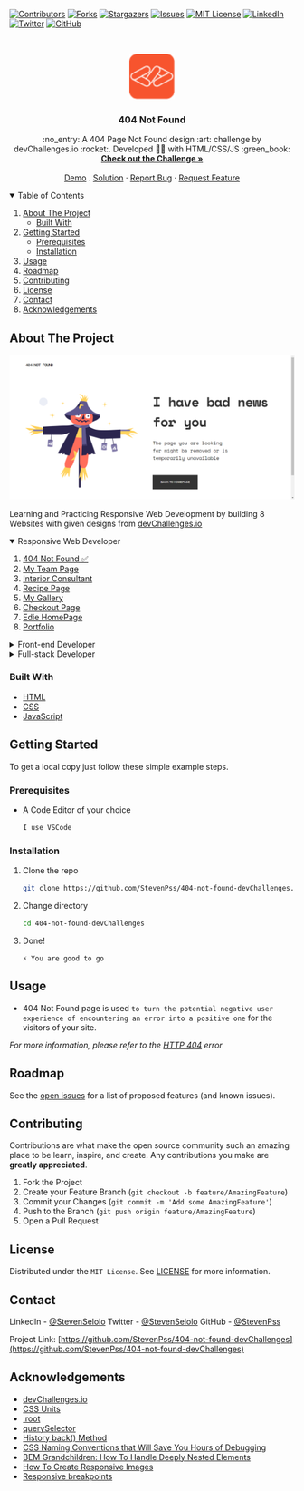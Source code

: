 <!--
*** Thanks for checking out the Best-README-Template. If you have a suggestion
*** that would make this better, please fork the repo and create a pull request
*** or simply open an issue with the tag "enhancement".
*** Thanks again! Now go create something AMAZING! :D
-->



<!-- PROJECT SHIELDS -->
<!--
*** I'm using markdown "reference style" links for readability.
*** Reference links are enclosed in brackets [ ] instead of parentheses ( ).
*** See the bottom of this document for the declaration of the reference variables
*** for contributors-url, forks-url, etc. This is an optional, concise syntax you may use.
*** https://www.markdownguide.org/basic-syntax/#reference-style-links
-->
[![Contributors][contributors-shield]][contributors-url]
[![Forks][forks-shield]][forks-url]
[![Stargazers][stars-shield]][stars-url]
[![Issues][issues-shield]][issues-url]
[![MIT License][license-shield]][license-url]
[![LinkedIn][linkedin-shield]][linkedin-url]
[![Twitter][twitter-shield]][twitter-url]
[![GitHub][github-shield]][github-url]



<!-- PROJECT LOGO -->
<br />
<p align="center">
  <a href="https://github.com/StevenPss/404-not-found-devChallenges">
    <img src="images/devchallenges.png" alt="Logo" width="80" height="80">
  </a>

  <h3 align="center">404 Not Found</h3>

  <p align="center">
    :no_entry: A 404 Page Not Found design :art: challenge by devChallenges.io :rocket:. Developed 👨‍💻 with HTML/CSS/JS :green_book:
    <br />
    <a href="https://devchallenges.io/challenges/wBunSb7FPrIepJZAg0sY"><strong>Check out the Challenge »</strong></a>
    <br />
    <br />
    <a href="https://stevenpss-404-not-found-devchallenges.netlify.app/">Demo</a>
    .
    <a href="https://stevenpss-404-not-found-devchallenges.netlify.app/">Solution</a>
    ·
    <a href="https://github.comStevenPss/404-not-found-devChallenges/issues">Report Bug</a>
    ·
    <a href="https://github.com/StevenPss/404-not-found-devChallenges/issues">Request Feature</a>
  </p>  
</p>



<!-- TABLE OF CONTENTS -->
<details open="open">
  <summary>Table of Contents</summary>
  <ol>
    <li>
      <a href="#about-the-project">About The Project</a>
      <ul>
        <li><a href="#built-with">Built With</a></li>
      </ul>
    </li>
    <li>
      <a href="#getting-started">Getting Started</a>
      <ul>
        <li><a href="#prerequisites">Prerequisites</a></li>
        <li><a href="#installation">Installation</a></li>
      </ul>
    </li>
    <li><a href="#usage">Usage</a></li>
    <li><a href="#roadmap">Roadmap</a></li>
    <li><a href="#contributing">Contributing</a></li>
    <li><a href="#license">License</a></li>
    <li><a href="#contact">Contact</a></li>
    <li><a href="#acknowledgements">Acknowledgements</a></li>
  </ol>
</details>



<!-- ABOUT THE PROJECT -->
## About The Project

[![404 Error Page Screen Shot][product-screenshot]](https://stevenpss-404-not-found-devchallenges.netlify.app/)

Learning and Practicing Responsive Web Development by building 8 Websites with given designs from [devChallenges.io](https://devchallenges.io/)


<!-- TABLE OF CONTENTS -->
<details open="open">
  <summary>Responsive Web Developer</summary>
  <ol>
    <li>
      <a href="https://github.com/StevenPss/404-not-found-devChallenges" target="_blank">
        404 Not Found ✅
      </a>
    </li>
    <li>
      <a href="#">
        My Team Page 
      </a>
    </li>
    <li>
      <a href="#">
        Interior Consultant 
      </a>
    </li>
    <li>
      <a href="#">
        Recipe Page 
      </a>
    </li>
    <li>
      <a href="#">
        My Gallery 
      </a>
    </li>
    <li>
      <a href="#">
        Checkout Page
      </a>
    </li>
    <li>
      <a href="#">
        Edie HomePage
      </a>
    </li>
    <li>
      <a href="#">
        Portfolio 
      </a>
    </li>
  </ol>
</details>

<!-- TABLE OF CONTENTS -->
<details>
  <summary>Front-end Developer</summary>
  <ol>
    <li>
      <a href="#">
        Button Component 
      </a>
    </li>
    <li>
      <a href="#">
        Input Component 
      </a>
    </li>
    <li>
      <a href="#">
        Windbnb 
      </a>
    </li>
    <li>
      <a href="#">
        Todo App 
      </a>
    </li>
    <li>
      <a href="#">
        Random Quote Generator 
      </a>
    </li>
    <li>
      <a href="#">
        Country Quiz
      </a>
    </li>
    <li>
      <a href="#">
        Weather App
      </a>
    </li>
    <li>
      <a href="#">
        GitHub Jobs 
      </a>
    </li>
  </ol>
</details>

<!-- TABLE OF CONTENTS -->
<details>
  <summary>Full-stack Developer</summary>
  <ol>
    <li>
      <a href="#">
        Image Uploader
      </a>
    </li>
    <li>
      <a href="#">
        My Unsplash 
      </a>
    </li>
    <li>
      <a href="#">
        Cat Wiki 
      </a>
    </li>
    <li>
      <a href="#">
        Authentication App 
      </a>
    </li>
    <li>
      <a href="#">
        Shoppingify 
      </a>
    </li>
    <li>
      <a href="#">
        Chat Group
      </a>
    </li>
    <li>
      <a href="#">
        Tweeter - Twitter Clone
      </a>
    </li>
    <li>
      <a href="#">
        Thullo - Trello Clone 
      </a>
    </li>
  </ol>
</details>


### Built With

* [HTML](https://www.freecodecamp.org/learn/responsive-web-design/#basic-html-and-html5)
* [CSS](https://www.freecodecamp.org/learn/responsive-web-design/#basic-css)
* [JavaScript](https://www.freecodecamp.org/learn/javascript-algorithms-and-data-structures/)



<!-- GETTING STARTED -->
## Getting Started

To get a local copy just follow these simple example steps.

### Prerequisites


* A Code Editor of your choice
  ```sh
  I use VSCode
  ```

### Installation


1. Clone the repo
   ```sh
   git clone https://github.com/StevenPss/404-not-found-devChallenges.git
   ```
2. Change directory
   ```sh
   cd 404-not-found-devChallenges
   ```
3. Done! 
   ```JS
   ⚡ You are good to go
   ```



<!-- USAGE EXAMPLES -->
## Usage

* 404 Not Found page is used `to turn the potential negative user experience of encountering an error into a positive one` for the visitors of your site.

_For more information, please refer to the [HTTP 404](https://en.wikipedia.org/wiki/HTTP_404) error_



<!-- ROADMAP -->
## Roadmap

See the [open issues](https://github.com/StevenPss/404-not-found-devChallenges/issues) for a list of proposed features (and known issues).



<!-- CONTRIBUTING -->
## Contributing

Contributions are what make the open source community such an amazing place to be learn, inspire, and create. Any contributions you make are **greatly appreciated**.

1. Fork the Project
2. Create your Feature Branch (`git checkout -b feature/AmazingFeature`)
3. Commit your Changes (`git commit -m 'Add some AmazingFeature'`)
4. Push to the Branch (`git push origin feature/AmazingFeature`)
5. Open a Pull Request



<!-- LICENSE -->
## License


Distributed under the `MIT License`. See [LICENSE](https://github.com/StevenPss/404-not-found-devChallenges/blob/main/LICENSE) for more information.


<!-- CONTACT -->
## Contact

LinkedIn - [@StevenSelolo][linkedin-url]
Twitter - [@StevenSelolo][twitter-url]
GitHub - [@StevenPss][github-url]

Project Link: [https://github.com/StevenPss/404-not-found-devChallenges](https://github.com/StevenPss/404-not-found-devChallenges)



<!-- ACKNOWLEDGEMENTS -->
## Acknowledgements
* [devChallenges.io](https://devchallenges.io/)
* [CSS Units](https://www.w3schools.com/cssref/css_units.asp)
* [:root](https://developer.mozilla.org/en-US/docs/Web/CSS/:root)
* [querySelector](https://developer.mozilla.org/en-US/docs/Web/API/Document/querySelector)
* [History back() Method](https://www.w3schools.com/jsref/met_his_back.asp)
* [CSS Naming Conventions that Will Save You Hours of Debugging](https://www.freecodecamp.org/news/css-naming-conventions-that-will-save-you-hours-of-debugging-35cea737d849/)
* [BEM Grandchildren: How To Handle Deeply Nested Elements](https://scalablecss.com/bem-nesting-grandchild-elements/#1391467)
* [How To Create Responsive Images](https://www.w3schools.com/howto/howto_css_image_responsive.asp)
* [Responsive breakpoints](https://getbootstrap.com/docs/4.0/layout/overview/)





<!-- MARKDOWN LINKS & IMAGES -->
<!-- https://www.markdownguide.org/basic-syntax/#reference-style-links -->
[contributors-shield]: https://img.shields.io/github/contributors/StevenPss/404-not-found-devChallenges.svg?style=for-the-badge
[contributors-url]: https://github.com/StevenPss/404-not-found-devChallenges/graphs/contributors
[forks-shield]: https://img.shields.io/github/forks/StevenPss/404-not-found-devChallenges.svg?style=for-the-badge
[forks-url]: https://github.com/StevenPss/404-not-found-devChallenges/network/members
[stars-shield]: https://img.shields.io/github/stars/StevenPss/404-not-found-devChallenges.svg?style=for-the-badge
[stars-url]: https://github.com/StevenPss/404-not-found-devChallenges/stargazers
[issues-shield]: https://img.shields.io/github/issues/StevenPss/404-not-found-devChallenges.svg?style=for-the-badge
[issues-url]: https://github.com/StevenPss/404-not-found-devChallenges/issues
[license-shield]: https://img.shields.io/github/license/StevenPss/404-not-found-devChallenges.svg?style=for-the-badge
[license-url]: https://github.com/StevenPss/404-not-found-devChallenges/blob/main/LICENSE.txt
[linkedin-shield]: https://img.shields.io/badge/-LinkedIn-black.svg?style=for-the-badge&logo=linkedin&colorB=555
[twitter-shield]: https://img.shields.io/badge/-Twitter-black.svg?style=for-the-badge&logo=twitter&colorB=555
[github-shield]: https://img.shields.io/badge/-GitHub-black.svg?style=for-the-badge&logo=github&colorB=555
[linkedin-url]: https://www.linkedin.com/in/stevenselolo/
[twitter-url]: https://twitter.com/StevenSelolo
[github-url]: https://github.com/StevenPss
[product-screenshot]: /images/screenshot.png
